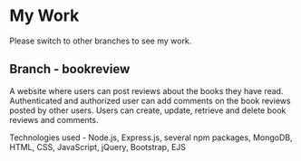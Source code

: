# My Work
Please switch to other branches to see my work.
## Branch - bookreview
A website where users can post reviews about the books they have read. Authenticated and authorized user can add comments on the book reviews posted by other users. Users can create, update, retrieve and delete book reviews and comments.

Technologies used - Node.js, Express.js, several npm packages, MongoDB, HTML, CSS, JavaScript, jQuery, Bootstrap, EJS


